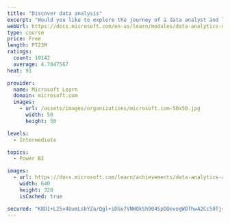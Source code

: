 ```yaml
---
title: "Discover data analysis"
excerpt: "Would you like to explore the journey of a data analyst and learn how a data analyst tells a story with data? In this module, you will explore the different roles in data and learn the different tasks of a data analyst."
webUrl: https://docs.microsoft.com/en-us/learn/modules/data-analytics-microsoft/
type: course
price: Free
length: PT23M
ratings:
  count: 10142
  average: 4.7847567
heat: 91

provider:
  name: Microsoft Learn
  domain: microsoft.com
  images:
    - url: /assets/images/organizations/microsoft.com-50x50.jpg
      width: 50
      height: 50

levels:
  - Intermediate

topics:
  - Power BI

images:
  - url: https://docs.microsoft.com/learn/achievements/data-analytics-and-microsoft-social.png
    width: 640
    height: 320
    isCached: true

secured: "K8D1+L25v4UumLsbYZa/Qgl+iDGu7VNWQkSh904SpOOevegWDThwA2Cc50Tjsem/xAm4uQ71L/tpQLJhGnJuS7bxIgjD/Nj1hxIa1jDgnGDThjIA8YxtjjRhpD+WIj02uXqL+YhjKvD1c0TIS8B8ypVOFg9/AOkOGaqKuT8SZbx5nEHX+eYoLNo5g3kUwUoHqndUaQZpurh9rzFRczV0MSMpGyZJe0SsxVRxcq5k8t6Et9+w7sz9LZsXcfqLd+7rQHOrkyzYXYCsG2RnjWNTJWb+/nAxno8yE5cYFNP5ox9eIRqQg+tr192gogzSIzOc9DMf5gbjFbJ1PtQDJiYmzt0eNkQaHwQ8hOtC3pbDtV0PA2cpBCPNfiirFEylSvIewsxRm4Lz33kafFKcjC0b0cqRnK0Gjf5DrQegh1PzHsQ=;E4ZEjPPLrtlRXLXiJXmMxw=="
---
```


